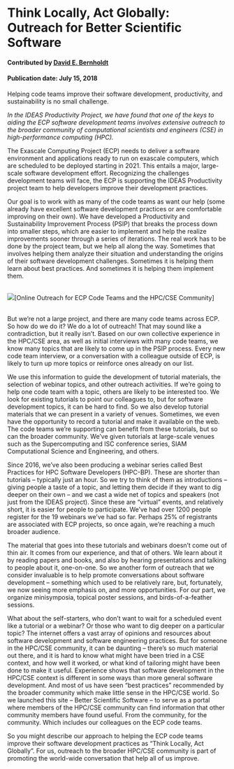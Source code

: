 # Think Locally, Act Globally: Outreach for Better Scientific Software

#### Contributed by [David E. Bernholdt](https://github.com/bernhold "David E. Bernholdt GitHub Profile")

#### Publication date: July 15, 2018

Helping code teams improve their software development, productivity, and sustainability is no small challenge. 
  
<em> In the IDEAS Productivity Project, we have found that one of the keys to aiding the ECP software development teams involves extensive outreach to the broader community of computational scientists and engineers (CSE) in high-performance computing (HPC). </em>

The Exascale Computing Project (ECP) needs to deliver a software environment and applications ready to run on exascale computers, which are scheduled to be deployed starting in 2021. This entails a major, large-scale software development effort. Recognizing the challenges development teams will face, the ECP is supporting the IDEAS Productivity project team to help developers improve their development practices.

Our goal is to work with as many of the code teams as want our help (some already have excellent software development practices or are comfortable improving on their own). We have developed a Productivity and Sustainability Improvement Process (PSIP) that breaks the process down into smaller steps, which are easier to implement and help the realize improvements sooner through a series of iterations. The real work has to be done by the project team, but we help all along the way. Sometimes that involves helping them analyze their situation and understanding the origins of their software development challenges. Sometimes it is helping them learn about best practices. And sometimes it is helping them implement them.

<br>
<img src='https://github.com/betterscientificsoftware/images/raw/master/Blog_OutreachForBSSw_1250_767.png' class='page' />[Online Outreach for ECP Code Teams and the HPC/CSE Community]
<br>
<br>

But we’re not a large project, and there are many code teams across ECP. So how do we do it? We do a lot of outreach! That may sound like a contradiction, but it really isn’t. Based on our own collective experience in the HPC/CSE area, as well as initial interviews with many code teams, we know many topics that are likely to come up in the PSIP process. Every new code team interview, or a conversation with a colleague outside of ECP, is likely to turn up more topics or reinforce ones already on our list. 

We use this information to guide the development of tutorial materials, the selection of webinar topics, and other outreach activities. If we’re going to help one code team with a topic, others are likely to be interested too. We look for existing tutorials to point our colleagues to, but for software development topics, it can be hard to find. So we also develop tutorial materials that we can present in a variety of venues. Sometimes, we even have the opportunity to record a tutorial and make it available on the web. The code teams we’re supporting can benefit from these tutorials, but so can the broader community. We’ve given tutorials at large-scale venues such as the Supercomputing and ISC conference series, SIAM Computational Science and Engineering, and others.

Since 2016, we’ve also been producing a webinar series called Best Practices for HPC Software Developers (HPC-BP). These are shorter than tutorials – typically just an hour. So we try to think of them as introductions – giving people a taste of a topic, and letting them decide if they want to dig deeper on their own – and we cast a wide net of topics and speakers (not just from the IDEAS project). Since these are “virtual” events, and relatively short, it is easier for people to participate. We’ve had over 1200 people register for the 19 webinars we’ve had so far. Perhaps 25% of registrants are associated with ECP projects, so once again, we’re reaching a much broader audience.

The material that goes into these tutorials and webinars doesn’t come out of thin air. It comes from our experience, and that of others. We learn about it by reading papers and books, and also by hearing presentations and talking to people about it, one-on-one. So we another form of outreach that we consider invaluable is to help promote conversations about software development – something which used to be relatively rare, but, fortunately, we now seeing more emphasis on, and more opportunities. For our part, we organize minisymposia, topical poster sessions, and birds-of-a-feather sessions.

What about the self-starters, who don’t want to wait for a scheduled event like a tutorial or a webinar? Or those who want to dig deeper on a particular topic? The internet offers a vast array of opinions and resources about software development and software engineering practices. But for someone in the HPC/CSE community, it can be daunting – there’s so much material out there, and it is hard to know what might have been tried in a CSE context, and how well it worked, or what kind of tailoring might have been done to make it useful. Experience shows that software development in the HPC/CSE context is different in some ways than more general software development. And most of us have seen “best practices” recommended by the broader community which make little sense in the HPC/CSE world. So we launched this site – Better Scientific Software – to serve as a portal where members of the HPC/CSE community can find information that other community members have found useful. From the community, for the community. Which includes our colleagues on the ECP code teams.

So you might describe our approach to helping the ECP code teams improve their software development practices as “Think Locally, Act Globally”. For us, outreach to the broader HPC/CSE community is part of promoting the world-wide conversation that help all of us improve.

<!---
Publish: preview
RSS update: 
Categories: skills
Topics: Personal productivity and sustainability
Tags: bssw-blog-article
Level: 2
Prerequisites: defaults
Aggregate: none
--->
